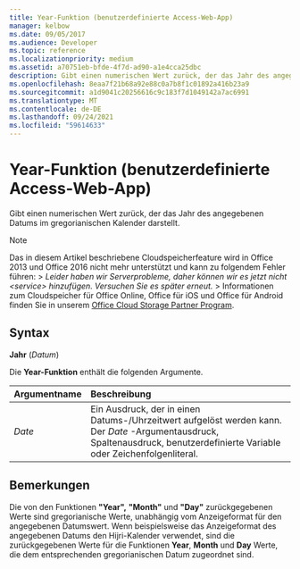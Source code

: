 ```yaml
---
title: Year-Funktion (benutzerdefinierte Access-Web-App)
manager: kelbow
ms.date: 09/05/2017
ms.audience: Developer
ms.topic: reference
ms.localizationpriority: medium
ms.assetid: a70751eb-bfde-4f7d-ad90-a1e4cca25dbc
description: Gibt einen numerischen Wert zurück, der das Jahr des angegebenen Datums im gregorianischen Kalender darstellt.
ms.openlocfilehash: 8eaa7f21b68a92e88c0a7b8f1c01892a416b23a9
ms.sourcegitcommit: a1d9041c20256616c9c183f7d1049142a7ac6991
ms.translationtype: MT
ms.contentlocale: de-DE
ms.lasthandoff: 09/24/2021
ms.locfileid: "59614633"
---
```

# <a name="year-function-access-custom-web-app"></a>Year-Funktion (benutzerdefinierte Access-Web-App)

Gibt einen numerischen Wert zurück, der das Jahr des angegebenen Datums im gregorianischen Kalender darstellt.
  
> [!NOTE]
> Das in diesem Artikel beschriebene Cloudspeicherfeature wird in Office 2013 und Office 2016 nicht mehr unterstützt und kann zu folgendem Fehler führen: > *Leider haben wir Serverprobleme, daher können wir es jetzt nicht \<service\> hinzufügen. Versuchen Sie es später erneut.* > Informationen zum Cloudspeicher für Office Online, Office für iOS und Office für Android finden Sie in unserem [Office Cloud Storage Partner Program](https://dev.office.com/programs/officecloudstorage). 
  
## <a name="syntax"></a>Syntax

 **Jahr** (*Datum*) 
  
Die **Year-Funktion** enthält die folgenden Argumente. 
  
|**Argumentname**|**Beschreibung**|
|:-----|:-----|
| *Date*  <br/> |Ein Ausdruck, der in einen Datums-/Uhrzeitwert aufgelöst werden kann. Der  *Date*  -Argumentausdruck, Spaltenausdruck, benutzerdefinierte Variable oder Zeichenfolgenliteral.  <br/> |
   
## <a name="remarks"></a>Bemerkungen

Die von den Funktionen **"Year",** **"Month"** und **"Day"** zurückgegebenen Werte sind gregorianische Werte, unabhängig vom Anzeigeformat für den angegebenen Datumswert. Wenn beispielsweise das Anzeigeformat des angegebenen Datums den Hijri-Kalender verwendet, sind die zurückgegebenen Werte für die Funktionen **Year**, **Month** und **Day** Werte, die dem entsprechenden gregorianischen Datum zugeordnet sind. 
  

